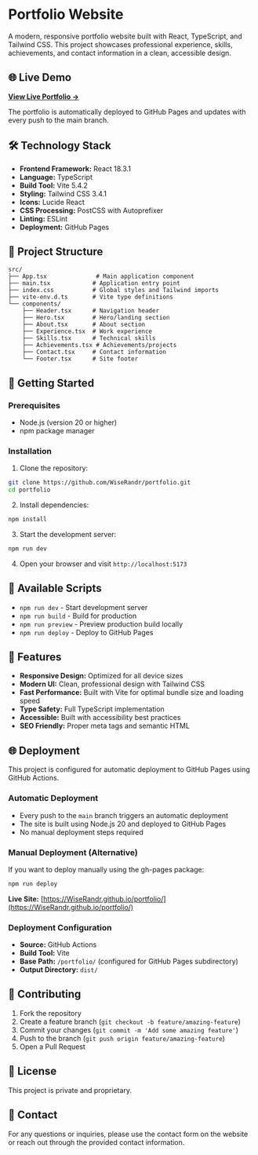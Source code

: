 # Portfolio Website

A modern, responsive portfolio website built with React, TypeScript, and Tailwind CSS. This project showcases professional experience, skills, achievements, and contact information in a clean, accessible design.

## 🌐 Live Demo

**[View Live Portfolio →](https://WiseRandr.github.io/portfolio/)**

The portfolio is automatically deployed to GitHub Pages and updates with every push to the main branch.

## 🛠️ Technology Stack

- **Frontend Framework:** React 18.3.1
- **Language:** TypeScript
- **Build Tool:** Vite 5.4.2
- **Styling:** Tailwind CSS 3.4.1
- **Icons:** Lucide React
- **CSS Processing:** PostCSS with Autoprefixer
- **Linting:** ESLint
- **Deployment:** GitHub Pages

## 📁 Project Structure

```
src/
├── App.tsx              # Main application component
├── main.tsx            # Application entry point
├── index.css           # Global styles and Tailwind imports
├── vite-env.d.ts       # Vite type definitions
└── components/
    ├── Header.tsx      # Navigation header
    ├── Hero.tsx        # Hero/landing section
    ├── About.tsx       # About section
    ├── Experience.tsx  # Work experience
    ├── Skills.tsx      # Technical skills
    ├── Achievements.tsx # Achievements/projects
    ├── Contact.tsx     # Contact information
    └── Footer.tsx      # Site footer
```

## 🚀 Getting Started

### Prerequisites

- Node.js (version 20 or higher)
- npm package manager

### Installation

1. Clone the repository:

```bash
git clone https://github.com/WiseRandr/portfolio.git
cd portfolio
```

2. Install dependencies:

```bash
npm install
```

3. Start the development server:

```bash
npm run dev
```

4. Open your browser and visit `http://localhost:5173`

## 📜 Available Scripts

- `npm run dev` - Start development server
- `npm run build` - Build for production
- `npm run preview` - Preview production build locally
- `npm run deploy` - Deploy to GitHub Pages

## 🎨 Features

- **Responsive Design:** Optimized for all device sizes
- **Modern UI:** Clean, professional design with Tailwind CSS
- **Fast Performance:** Built with Vite for optimal bundle size and loading speed
- **Type Safety:** Full TypeScript implementation
- **Accessible:** Built with accessibility best practices
- **SEO Friendly:** Proper meta tags and semantic HTML

## 🌐 Deployment

This project is configured for automatic deployment to GitHub Pages using GitHub Actions.

### Automatic Deployment

- Every push to the `main` branch triggers an automatic deployment
- The site is built using Node.js 20 and deployed to GitHub Pages
- No manual deployment steps required

### Manual Deployment (Alternative)

If you want to deploy manually using the gh-pages package:

```bash
npm run deploy
```

**Live Site:** [https://WiseRandr.github.io/portfolio/](https://WiseRandr.github.io/portfolio/)

### Deployment Configuration

- **Source:** GitHub Actions
- **Build Tool:** Vite
- **Base Path:** `/portfolio/` (configured for GitHub Pages subdirectory)
- **Output Directory:** `dist/`

## 🤝 Contributing

1. Fork the repository
2. Create a feature branch (`git checkout -b feature/amazing-feature`)
3. Commit your changes (`git commit -m 'Add some amazing feature'`)
4. Push to the branch (`git push origin feature/amazing-feature`)
5. Open a Pull Request

## 📄 License

This project is private and proprietary.

## 📧 Contact

For any questions or inquiries, please use the contact form on the website or reach out through the provided contact information.
